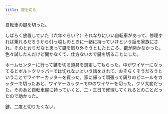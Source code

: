 ```yaml
---
title: 鍵を切る
---
```


自転車の鍵を切った。

しばらく放置していた（六年ぐらい？）それなりにいい自転車があって、修理すれば乗れるだろうから引っ越しのときに一緒に持っていけという話を家族にされ、そのとおりだなと思って鍵を取り外そうとしたところ、鍵が開かなかった。色々試したんだけど開かなくて、仕方ないので鍵を切ることにした。

ホームセンターに行って鍵を切る道具を選定してもらった。中がワイヤーになってるとボルトクリッパーでは切れないという話をされて、おそらくそうだろうということでワイヤーカッターを買った。家に帰って頑張って周りのビニールをカッターで切ったあと、ワイヤーカッターで中のワイヤーを切った。クソ大変だった。そのあと自転車屋に持っていくと、二・三日で修理してくれるとのことだったので助かった。

鍵、二度と切りたくない。